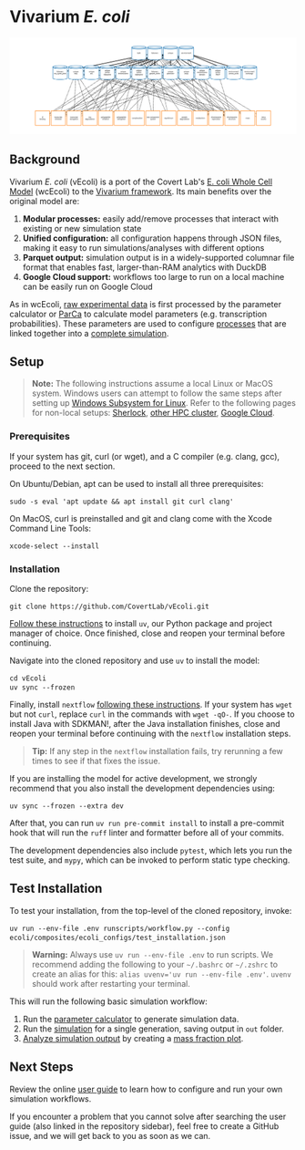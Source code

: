 # Vivarium *E. coli*

![vivarium](doc/_static/ecoli_master_topology.png)

## Background

Vivarium *E. coli* (vEcoli) is a port of the Covert Lab's 
[E. coli Whole Cell Model](https://github.com/CovertLab/wcEcoli) (wcEcoli)
to the [Vivarium framework](https://github.com/vivarium-collective/vivarium-core).
Its main benefits over the original model are:

1. **Modular processes:** easily add/remove processes that interact with
    existing or new simulation state
2. **Unified configuration:** all configuration happens through JSON files,
    making it easy to run simulations/analyses with different options
3. **Parquet output:** simulation output is in a widely-supported columnar
    file format that enables fast, larger-than-RAM analytics with DuckDB
4. **Google Cloud support:** workflows too large to run on a local machine
    can be easily run on Google Cloud

As in wcEcoli, [raw experimental data](reconstruction/ecoli/flat) is first processed
by the parameter calculator or [ParCa](reconstruction/ecoli/fit_sim_data_1.py) to calculate 
model parameters (e.g. transcription probabilities). These parameters are used to configure
[processes](ecoli/processes) that are linked together into a
[complete simulation](ecoli/experiments/ecoli_master_sim.py).

## Setup

> **Note:** The following instructions assume a local Linux or MacOS system. Windows users can
> attempt to follow the same steps after setting up 
> [Windows Subsystem for Linux](https://learn.microsoft.com/en-us/windows/wsl/install). Refer to the following pages for non-local setups:
> [Sherlock](https://covertlab.github.io/vEcoli/workflows.html#sherlock),
> [other HPC cluster](https://covertlab.github.io/vEcoli/workflows.html#other-hpc-clusters),
> [Google Cloud](https://covertlab.github.io/vEcoli/gcloud.html).

### Prerequisites

If your system has git, curl (or wget), and a C compiler
(e.g. clang, gcc), proceed to the next section.

On Ubuntu/Debian, apt can be used to install all three prerequisites:

    sudo -s eval 'apt update && apt install git curl clang'

On MacOS, curl is preinstalled and git and clang come with the Xcode Command Line Tools:

    xcode-select --install

### Installation

Clone the repository:

    git clone https://github.com/CovertLab/vEcoli.git

[Follow these instructions](https://docs.astral.sh/uv/getting-started/installation/)
to install `uv`, our Python package and project manager of choice. Once finished,
close and reopen your terminal before continuing.

Navigate into the cloned repository and use `uv` to install the model:

    cd vEcoli
    uv sync --frozen

Finally, install `nextflow` [following these instructions](https://www.nextflow.io/docs/latest/install.html).
If your system has `wget` but not `curl`, replace `curl` in the commands
with `wget -qO-`. If you choose to install Java with SDKMAN!, after
the Java installation finishes, close and reopen your terminal before
continuing with the `nextflow` installation steps.

> **Tip:** If any step in the `nextflow` installation fails,
> try rerunning a few times to see if that fixes the issue.

If you are installing the model for active development, we strongly
recommend that you also install the development dependencies using:

    uv sync --frozen --extra dev

After that, you can run ``uv run pre-commit install`` to install
a pre-commit hook that will run the ``ruff`` linter and formatter
before all of your commits.

The development dependencies also include ``pytest``, which lets
you run the test suite, and ``mypy``, which can be invoked to
perform static type checking.

## Test Installation

To test your installation, from the top-level of the cloned repository, invoke:

    uv run --env-file .env runscripts/workflow.py --config ecoli/composites/ecoli_configs/test_installation.json

> **Warning:** Always use `uv run --env-file .env` to run scripts. We recommend adding
> the following to your `~/.bashrc` or `~/.zshrc` to create an alias for this:
> `alias uvenv='uv run --env-file .env'`. `uvenv` should work after restarting
> your terminal.

This will run the following basic simulation workflow:

1. Run the [parameter calculator](runscripts/parca.py) to generate simulation data.
2. Run the [simulation](ecoli/experiments/ecoli_master_sim.py)
    for a single generation, saving output in `out` folder.
3. [Analyze simulation output](runscripts/analysis.py) by creating a
    [mass fraction plot](ecoli/analysis/single/mass_fraction_summary.py).


## Next Steps
Review the online [user guide](https://covertlab.github.io/vEcoli/) to learn how
to configure and run your own simulation workflows.

If you encounter a problem that you cannot solve after searching the user guide
(also linked in the repository sidebar), feel free to create a GitHub issue, and we will
get back to you as soon as we can.
